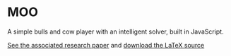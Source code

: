 # MOO

A simple bulls and cow player with an intelligent solver, built in JavaScript.

[See the associated research paper](http://code-warriors.org/research/mathematical-bulls-and-cows.pdf) and [download the LaTeX source](http://code-warriors.org/research/mathematical-bulls-and-cows.tex)